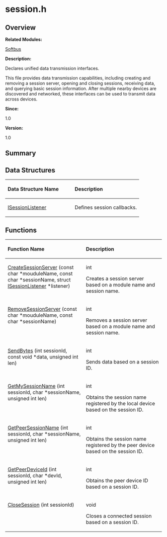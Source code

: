# session.h<a name="EN-US_TOPIC_0000001055195060"></a>

## **Overview**<a name="section347263415191850"></a>

**Related Modules:**

[Softbus](softbus.md)

**Description:**

Declares unified data transmission interfaces. 

This file provides data transmission capabilities, including creating and removing a session server, opening and closing sessions, receiving data, and querying basic session information. After multiple nearby devices are discovered and networked, these interfaces can be used to transmit data across devices. 

**Since:**

1.0

**Version:**

1.0

## **Summary**<a name="section1201786925191850"></a>

## Data Structures<a name="nested-classes"></a>

<a name="table464755308191850"></a>
<table><thead align="left"><tr id="row2109716048191850"><th class="cellrowborder" valign="top" width="50%" id="mcps1.1.3.1.1"><p id="p1165991245191850"><a name="p1165991245191850"></a><a name="p1165991245191850"></a>Data Structure Name</p>
</th>
<th class="cellrowborder" valign="top" width="50%" id="mcps1.1.3.1.2"><p id="p670551981191850"><a name="p670551981191850"></a><a name="p670551981191850"></a>Description</p>
</th>
</tr>
</thead>
<tbody><tr id="row2001288377191850"><td class="cellrowborder" valign="top" width="50%" headers="mcps1.1.3.1.1 "><p id="p765293961191850"><a name="p765293961191850"></a><a name="p765293961191850"></a><a href="isessionlistener.md">ISessionListener</a></p>
</td>
<td class="cellrowborder" valign="top" width="50%" headers="mcps1.1.3.1.2 "><p id="p52010906191850"><a name="p52010906191850"></a><a name="p52010906191850"></a>Defines session callbacks. </p>
</td>
</tr>
</tbody>
</table>

## Functions<a name="func-members"></a>

<a name="table269468650191850"></a>
<table><thead align="left"><tr id="row509631151191850"><th class="cellrowborder" valign="top" width="50%" id="mcps1.1.3.1.1"><p id="p1107812792191850"><a name="p1107812792191850"></a><a name="p1107812792191850"></a>Function Name</p>
</th>
<th class="cellrowborder" valign="top" width="50%" id="mcps1.1.3.1.2"><p id="p2099590694191850"><a name="p2099590694191850"></a><a name="p2099590694191850"></a>Description</p>
</th>
</tr>
</thead>
<tbody><tr id="row1345238350191850"><td class="cellrowborder" valign="top" width="50%" headers="mcps1.1.3.1.1 "><p id="p339485991191850"><a name="p339485991191850"></a><a name="p339485991191850"></a><a href="softbus.md#gad7e95cced3378e8f489553d70b121392">CreateSessionServer</a> (const char *mouduleName, const char *sessionName, struct <a href="isessionlistener.md">ISessionListener</a> *listener)</p>
</td>
<td class="cellrowborder" valign="top" width="50%" headers="mcps1.1.3.1.2 "><p id="p2138475678191850"><a name="p2138475678191850"></a><a name="p2138475678191850"></a>int </p>
<p id="p1547580346191850"><a name="p1547580346191850"></a><a name="p1547580346191850"></a>Creates a session server based on a module name and session name. </p>
</td>
</tr>
<tr id="row1621694930191850"><td class="cellrowborder" valign="top" width="50%" headers="mcps1.1.3.1.1 "><p id="p2076630316191850"><a name="p2076630316191850"></a><a name="p2076630316191850"></a><a href="softbus.md#ga225a1e178544457263d94078e638b7b5">RemoveSessionServer</a> (const char *mouduleName, const char *sessionName)</p>
</td>
<td class="cellrowborder" valign="top" width="50%" headers="mcps1.1.3.1.2 "><p id="p309083734191850"><a name="p309083734191850"></a><a name="p309083734191850"></a>int </p>
<p id="p952645970191850"><a name="p952645970191850"></a><a name="p952645970191850"></a>Removes a session server based on a module name and session name. </p>
</td>
</tr>
<tr id="row1498725396191850"><td class="cellrowborder" valign="top" width="50%" headers="mcps1.1.3.1.1 "><p id="p723045014191850"><a name="p723045014191850"></a><a name="p723045014191850"></a><a href="softbus.md#ga0333c76724dbef71bca48fb2a82e6980">SendBytes</a> (int sessionId, const void *data, unsigned int len)</p>
</td>
<td class="cellrowborder" valign="top" width="50%" headers="mcps1.1.3.1.2 "><p id="p181959608191850"><a name="p181959608191850"></a><a name="p181959608191850"></a>int </p>
<p id="p1493334283191850"><a name="p1493334283191850"></a><a name="p1493334283191850"></a>Sends data based on a session ID. </p>
</td>
</tr>
<tr id="row11177390191850"><td class="cellrowborder" valign="top" width="50%" headers="mcps1.1.3.1.1 "><p id="p168975478191850"><a name="p168975478191850"></a><a name="p168975478191850"></a><a href="softbus.md#ga00611f717919f4156c74b7919b28c7d8">GetMySessionName</a> (int sessionId, char *sessionName, unsigned int len)</p>
</td>
<td class="cellrowborder" valign="top" width="50%" headers="mcps1.1.3.1.2 "><p id="p1528791458191850"><a name="p1528791458191850"></a><a name="p1528791458191850"></a>int </p>
<p id="p1728371366191850"><a name="p1728371366191850"></a><a name="p1728371366191850"></a>Obtains the session name registered by the local device based on the session ID. </p>
</td>
</tr>
<tr id="row1374836815191850"><td class="cellrowborder" valign="top" width="50%" headers="mcps1.1.3.1.1 "><p id="p1047475709191850"><a name="p1047475709191850"></a><a name="p1047475709191850"></a><a href="softbus.md#ga92d5a47fcdf97a0e01797c77e644033e">GetPeerSessionName</a> (int sessionId, char *sessionName, unsigned int len)</p>
</td>
<td class="cellrowborder" valign="top" width="50%" headers="mcps1.1.3.1.2 "><p id="p1794515787191850"><a name="p1794515787191850"></a><a name="p1794515787191850"></a>int </p>
<p id="p2097384205191850"><a name="p2097384205191850"></a><a name="p2097384205191850"></a>Obtains the session name registered by the peer device based on the session ID. </p>
</td>
</tr>
<tr id="row167905559191850"><td class="cellrowborder" valign="top" width="50%" headers="mcps1.1.3.1.1 "><p id="p1975444409191850"><a name="p1975444409191850"></a><a name="p1975444409191850"></a><a href="softbus.md#ga21b9a889069eea6e7fe653820e601c04">GetPeerDeviceId</a> (int sessionId, char *devId, unsigned int len)</p>
</td>
<td class="cellrowborder" valign="top" width="50%" headers="mcps1.1.3.1.2 "><p id="p429008240191850"><a name="p429008240191850"></a><a name="p429008240191850"></a>int </p>
<p id="p1249024965191850"><a name="p1249024965191850"></a><a name="p1249024965191850"></a>Obtains the peer device ID based on a session ID. </p>
</td>
</tr>
<tr id="row1035797152191850"><td class="cellrowborder" valign="top" width="50%" headers="mcps1.1.3.1.1 "><p id="p1093811689191850"><a name="p1093811689191850"></a><a name="p1093811689191850"></a><a href="softbus.md#ga5b0c0b334f387f9c2753146ee0890780">CloseSession</a> (int sessionId)</p>
</td>
<td class="cellrowborder" valign="top" width="50%" headers="mcps1.1.3.1.2 "><p id="p1910693025191850"><a name="p1910693025191850"></a><a name="p1910693025191850"></a>void </p>
<p id="p1171631554191850"><a name="p1171631554191850"></a><a name="p1171631554191850"></a>Closes a connected session based on a session ID. </p>
</td>
</tr>
</tbody>
</table>

